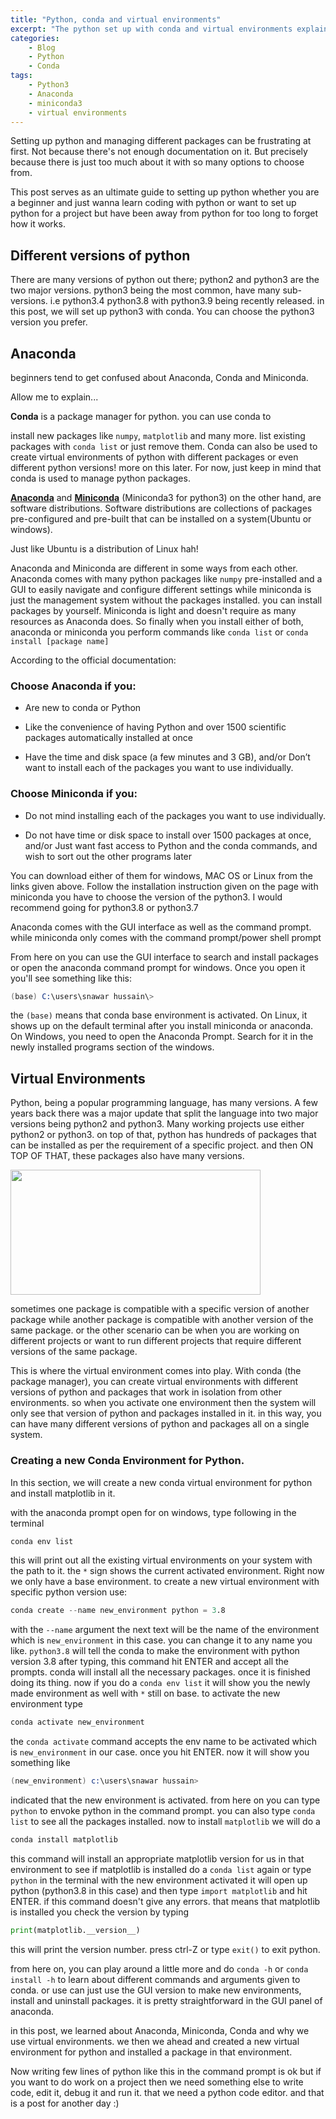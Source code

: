 ```yaml
---
title: "Python, conda and virtual environments"
excerpt: "The python set up with conda and virtual environments explained"
categories:
    - Blog
    - Python
    - Conda
tags:
    - Python3
    - Anaconda
    - miniconda3
    - virtual environments
---
```

Setting up python and managing different packages can be frustrating at first. Not because there's not enough documentation on it. But precisely because there is just too much about it with so many options to choose from.

This post serves as an ultimate guide to setting up python whether you are a beginner and just wanna learn coding with python or want to set up python for a project but have been away from python for too long to forget how it works.

## Different versions of python
There are many versions of python out there; python2 and python3 are the two major versions. python3 being the most common, have many sub-versions. i.e python3.4 python3.8 with python3.9 being recently released. in this post, we will set up python3 with conda. You can choose the python3 version you prefer.

## Anaconda
beginners tend to get confused about Anaconda, Conda and Miniconda. 

Allow me to explain...

**Conda** is a package manager for python. you can use conda to 

install new packages like `numpy`, `matplotlib` and many more.
list existing packages with `conda list` or just remove them.
Conda can also be used to create virtual environments of python with different packages or even different python versions! more on this later.
For now, just keep in mind that conda is used to manage python packages.

[**Anaconda**][anaconda] and [**Miniconda**][miniconda] (Miniconda3 for python3) on the other hand, are software distributions. Software distributions are collections of packages pre-configured and pre-built that can be installed on a system(Ubuntu or windows).

 Just like Ubuntu is a distribution of Linux hah!

Anaconda and Miniconda are different in some ways from each other. Anaconda comes with many python packages like `numpy` pre-installed and a GUI to easily navigate and configure different settings while miniconda is just the management system without the packages installed. you can install packages by yourself. Miniconda is light and doesn't require as many resources as Anaconda does. So finally when you install either of both, anaconda or miniconda you perform commands like `conda list`  or  `conda install [package name]`

According to the official documentation:
### Choose Anaconda if you:

+ Are new to conda or Python

+ Like the convenience of having Python and over 1500 scientific packages automatically installed at once

+ Have the time and disk space (a few minutes and 3 GB), and/or
Don’t want to install each of the packages you want to use individually.

### Choose Miniconda if you:
+ Do not mind installing each of the packages you want to use individually.

+ Do not have time or disk space to install over 1500 packages at once, and/or Just want fast access to Python and the conda commands, and wish to sort out the other programs later

You can download either of them for windows, MAC OS or Linux from the links given above. Follow the installation instruction given on the page
with miniconda you have to choose the version of the python3. I would recommend going for python3.8 or python3.7 

[anaconda]: https://www.anaconda.com/products/individual#Downloads
[miniconda]: https://docs.conda.io/en/latest/miniconda.html

Anaconda comes with the GUI interface as well as the command prompt. while miniconda only comes with the command prompt/power shell prompt 

From here on you can use the GUI interface to search and install packages or open the anaconda command prompt for windows. Once you open it you'll see something like this:
```s
(base) C:\users\snawar hussain\> 
```
the `(base)` means that conda base environment is activated. On Linux, it shows up on the default terminal after you install miniconda or anaconda. On Windows, you need to open the Anaconda Prompt. Search for it in the newly installed programs section of the windows.
## Virtual Environments
Python, being a popular programming language, has many versions. A few years back there was a major update that split the language into two major versions being python2 and python3. Many working projects use either python2 or python3. on top of that, python has hundreds of packages that can be installed as per the requirement of a specific project. and then ON TOP OF THAT, these packages also have many versions.

<img src="https://media.giphy.com/media/3o6Yg4GUVgIUg3bf7W/giphy.gif" width="400" height="200" />

sometimes one package is compatible with a specific version of another package while another package is compatible with another version of the same package.
or the other scenario can be when you are working on different projects or want to run different projects that require different versions of the same package.

This is where the virtual environment comes into play. With conda (the package manager), you can create virtual environments with different versions of python and packages that work in isolation from other environments. so when you activate one environment then the system will only see that version of python and packages installed in it. in this way, you can have many different versions of python and packages all on a single system.
### Creating a new Conda Environment for Python.
In this section, we will create a new conda virtual environment for python and install matplotlib in it.

with the anaconda prompt open for on windows, type following in the terminal

```s
conda env list
```
this will print out all the existing virtual environments on your system with the path to it. the `*` sign shows the current activated environment.  Right now we only have a base environment.
to create a new virtual environment with specific python version use:
```s
conda create --name new_environment python = 3.8
```
with the `--name` argument the next text will be the name of the environment which is `new_environment` in this case. you can change it to any name you like.
`python3.8` will tell the conda to make the environment with python version 3.8
after typing, this command hit ENTER and accept all the prompts. conda will install all the necessary packages.
once it is finished doing its thing.
now if you do a `conda env list` it will show you the newly made environment as well with `*` still on base. 
to activate the new environment type
```s
conda activate new_environment
```
the `conda activate` command accepts the env name to be activated which is `new_environment` in our case.
once you hit ENTER. now it will show you something like 
```s
(new_environment) c:\users\snawar hussain>
```
indicated that the new environment is activated. from here on you can type `python` to envoke python in the command prompt. you can also type `conda list` 
to see all the packages installed.
now to install `matplotlib` we will do a 
```s 
conda install matplotlib
```
this command will install an appropriate matplotlib version for us in that environment
to see if matplotlib is installed do a `conda list` again or type `python` in the terminal with the new environment activated it will open up python (python3.8 in this case) and then type
`import matplotlib` and hit ENTER. if this command doesn't give any errors. that means that matplotlib is installed 
you check the version by typing 
```python
print(matplotlib.__version__)
```
this will print the version number.
press ctrl-Z or type `exit()` to exit python.

from here on, you can play around a little more and do `conda -h` or `conda install -h` to learn about different commands and arguments given to conda. or use can just use the GUI version to make new environments, install and uninstall packages. it is pretty straightforward in the GUI panel of anaconda.

in this post, we learned about Anaconda, Miniconda, Conda and why we use virtual environments. we then we ahead and created a new virtual environment for python and installed a package in that environment.

Now writing few lines of python like this in the command prompt is ok but if you want to do work on a project then we need something else to write code, edit it, debug it and run it. that we need a python code editor. and that is a post for another day :)
